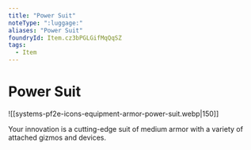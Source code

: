 ```yaml
---
title: "Power Suit"
noteType: ":luggage:"
aliases: "Power Suit"
foundryId: Item.cz3bPGLGifMqQqSZ
tags:
  - Item
---
```


# Power Suit
![[systems-pf2e-icons-equipment-armor-power-suit.webp|150]]

Your innovation is a cutting-edge suit of medium armor with a variety of attached gizmos and devices.
